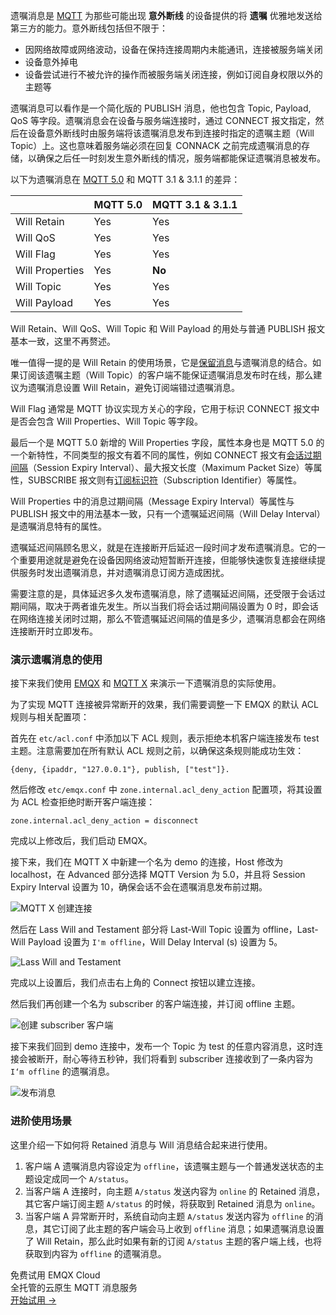遗嘱消息是 [MQTT](https://www.emqx.com/zh/mqtt) 为那些可能出现 **意外断线** 的设备提供的将 **遗嘱** 优雅地发送给第三方的能力。意外断线包括但不限于：

- 因网络故障或网络波动，设备在保持连接周期内未能通讯，连接被服务端关闭
- 设备意外掉电
- 设备尝试进行不被允许的操作而被服务端关闭连接，例如订阅自身权限以外的主题等

遗嘱消息可以看作是一个简化版的 PUBLISH 消息，他也包含 Topic, Payload, QoS 等字段。遗嘱消息会在设备与服务端连接时，通过 CONNECT 报文指定，然后在设备意外断线时由服务端将该遗嘱消息发布到连接时指定的遗嘱主题（Will Topic）上。这也意味着服务端必须在回复 CONNACK 之前完成遗嘱消息的存储，以确保之后任一时刻发生意外断线的情况，服务端都能保证遗嘱消息被发布。

以下为遗嘱消息在 [MQTT 5.0](https://www.emqx.com/zh/mqtt/mqtt5) 和 MQTT 3.1 & 3.1.1 的差异：

|                 | MQTT 5.0 | MQTT 3.1 & 3.1.1 |
| :-------------- | :------- | :--------------- |
| Will Retain     | Yes      | Yes              |
| Will QoS        | Yes      | Yes              |
| Will Flag       | Yes      | Yes              |
| Will Properties | Yes      | **No**           |
| Will Topic      | Yes      | Yes              |
| Will Payload    | Yes      | Yes              |

Will Retain、Will QoS、Will Topic 和 Will Payload 的用处与普通 PUBLISH 报文基本一致，这里不再赘述。

唯一值得一提的是 Will Retain 的使用场景，它是[保留消息](https://www.emqx.com/zh/blog/message-retention-and-message-expiration-interval-of-emqx-mqtt5-broker)与遗嘱消息的结合。如果订阅该遗嘱主题（Will Topic）的客户端不能保证遗嘱消息发布时在线，那么建议为遗嘱消息设置 Will Retain，避免订阅端错过遗嘱消息。

Will Flag 通常是 MQTT 协议实现方关心的字段，它用于标识 CONNECT 报文中是否会包含 Will Properties、Will Topic 等字段。

最后一个是 MQTT 5.0 新增的 Will Properties 字段，属性本身也是 MQTT 5.0 的一个新特性，不同类型的报文有着不同的属性，例如 CONNECT 报文有[会话过期间隔](https://www.emqx.com/zh/blog/message-retention-and-message-expiration-interval-of-emqx-mqtt5-broker)（Session Expiry Interval）、最大报文长度（Maximum Packet Size）等属性，SUBSCRIBE 报文则有[订阅标识符](https://www.emqx.com/zh/blog/subscription-identifier-and-subscription-options)（Subscription Identifier）等属性。

Will Properties 中的消息过期间隔（Message Expiry Interval）等属性与 PUBLISH 报文中的用法基本一致，只有一个遗嘱延迟间隔（Will Delay Interval）是遗嘱消息特有的属性。

遗嘱延迟间隔顾名思义，就是在连接断开后延迟一段时间才发布遗嘱消息。它的一个重要用途就是避免在设备因网络波动短暂断开连接，但能够快速恢复连接继续提供服务时发出遗嘱消息，并对遗嘱消息订阅方造成困扰。

需要注意的是，具体延迟多久发布遗嘱消息，除了遗嘱延迟间隔，还受限于会话过期间隔，取决于两者谁先发生。所以当我们将会话过期间隔设置为 0 时，即会话在网络连接关闭时过期，那么不管遗嘱延迟间隔的值是多少，遗嘱消息都会在网络连接断开时立即发布。

### 演示遗嘱消息的使用

接下来我们使用 [EMQX](https://www.emqx.io/zh) 和 [MQTT X](https://mqttx.app/zh) 来演示一下遗嘱消息的实际使用。

为了实现 MQTT 连接被异常断开的效果，我们需要调整一下 EMQX 的默认 ACL 规则与相关配置项：

首先在 `etc/acl.conf` 中添加以下 ACL 规则，表示拒绝本机客户端连接发布 test 主题。注意需要加在所有默认 ACL 规则之前，以确保这条规则能成功生效：

```
{deny, {ipaddr, "127.0.0.1"}, publish, ["test"]}.
```

然后修改 `etc/emqx.conf` 中 `zone.internal.acl_deny_action` 配置项，将其设置为 ACL 检查拒绝时断开客户端连接：

```
zone.internal.acl_deny_action = disconnect
```

完成以上修改后，我们启动 EMQX。

接下来，我们在 MQTT X 中新建一个名为 demo 的连接，Host 修改为 localhost，在 Advanced 部分选择 MQTT Version 为 5.0，并且将 Session Expiry Interval 设置为 10，确保会话不会在遗嘱消息发布前过期。

![MQTT X 创建连接](https://static.emqx.net/images/944beb7b3bade0f748ef8ba941b75b18.png)

然后在 Lass Will and Testament 部分将 Last-Will Topic 设置为 offline，Last-Will Payload 设置为 `I'm offline`，Will Delay Interval (s) 设置为 5。

![Lass Will and Testament](https://static.emqx.net/images/1a0b8deedbeb35560eeab52c56c5d569.png)

完成以上设置后，我们点击右上角的 Connect 按钮以建立连接。

然后我们再创建一个名为 subscriber 的客户端连接，并订阅 offline 主题。

![创建 subscriber 客户端](https://static.emqx.net/images/dff812179bd1fdd3c2e02d05f1561cdd.png)

接下来我们回到 demo 连接中，发布一个 Topic 为 test 的任意内容消息，这时连接会被断开，耐心等待五秒钟，我们将看到 subscriber 连接收到了一条内容为 `I‘m offline` 的遗嘱消息。

![发布消息](https://static.emqx.net/images/5ca474341ab19f2b1ea41a46b736bada.png)

### 进阶使用场景

这里介绍一下如何将 Retained 消息与 Will 消息结合起来进行使用。

1. 客户端 A 遗嘱消息内容设定为 `offline`，该遗嘱主题与一个普通发送状态的主题设定成同一个 `A/status`。
2. 当客户端 A 连接时，向主题 `A/status` 发送内容为 `online` 的 Retained 消息，其它客户端订阅主题 `A/status` 的时候，将获取到 Retained 消息为 `online`。
3. 当客户端 A 异常断开时，系统自动向主题 `A/status` 发送内容为 `offline` 的消息，其它订阅了此主题的客户端会马上收到 `offline` 消息；如果遗嘱消息设置了 Will Retain，那么此时如果有新的订阅 `A/status` 主题的客户端上线，也将获取到内容为 `offline` 的遗嘱消息。


<section class="promotion">
    <div>
        免费试用 EMQX Cloud
        <div class="is-size-14 is-text-normal has-text-weight-normal">全托管的云原生 MQTT 消息服务</div>
    </div>
    <a href="https://www.emqx.com/zh/signup?continue=https://cloud.emqx.com/console/deployments/0?oper=new" class="button is-gradient px-5">开始试用 →</a>
</section>
